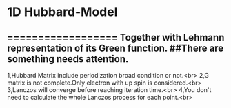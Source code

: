 # 1D Hubbard-Model
==================
Together with Lehmann representation of its Green function.
##There are something needs attention.
------------------------------------
1,Hubbard Matrix include periodization broad condition or not.\<br>
2,G matrix is not complete.Only electron with up spin is considered.\<br>
3,Lanczos will converge before reaching iteration time.\<br>
4,You don't need to calculate the whole Lanczos process for each point.\<br>
